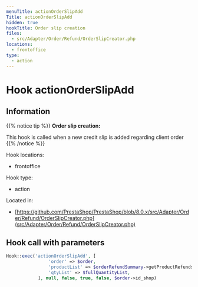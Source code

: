 ```yaml
---
menuTitle: actionOrderSlipAdd
Title: actionOrderSlipAdd
hidden: true
hookTitle: Order slip creation
files:
  - src/Adapter/Order/Refund/OrderSlipCreator.php
locations:
  - frontoffice
type:
  - action
---
```


# Hook actionOrderSlipAdd

## Information

{{% notice tip %}}
**Order slip creation:** 

This hook is called when a new credit slip is added regarding client order
{{% /notice %}}

Hook locations: 
  - frontoffice

Hook type: 
  - action

Located in: 
  - [https://github.com/PrestaShop/PrestaShop/blob/8.0.x/src/Adapter/Order/Refund/OrderSlipCreator.php](src/Adapter/Order/Refund/OrderSlipCreator.php)

## Hook call with parameters

```php
Hook::exec('actionOrderSlipAdd', [
                'order' => $order,
                'productList' => $orderRefundSummary->getProductRefunds(),
                'qtyList' => $fullQuantityList,
            ], null, false, true, false, $order->id_shop)
```